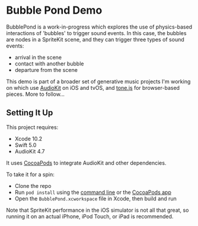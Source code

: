 # Bubble Pond Demo

BubblePond is a work-in-progress which explores the use of physics-based interactions of 'bubbles' to trigger sound events. In this case, the bubbles are nodes in a SpriteKit scene, and they can trigger three types of sound events:

* arrival in the scene
* contact with another bubble
* departure from the scene

This demo is part of a broader set of generative music projects I'm working on which use [AudioKit](https://github.com/AudioKit/AudioKit) on iOS and tvOS, and [tone.js](https://github.com/Tonejs/Tone.js) for browser-based pieces. More to follow...


## Setting It Up

This project requires:

* Xcode 10.2
* Swift 5.0
* AudioKit 4.7

It uses [CocoaPods](https://cocoapods.org) to integrate AudioKit and other dependencies.

To take it for a spin:

* Clone the repo
* Run `pod install` using the [command line](https://guides.cocoapods.org/using/getting-started.html) or the [CocoaPods app](https://cocoapods.org/app)
* Open the `BubblePond.xcworkspace` file in Xcode, then build and run

Note that SpriteKit performance in the iOS simulator is not all that great, so running it on an actual iPhone, iPod Touch, or iPad is recommended.
